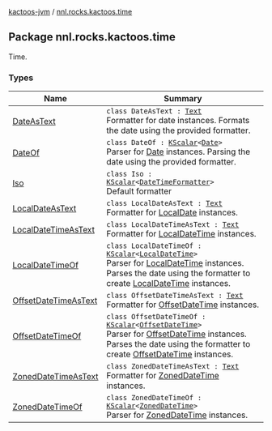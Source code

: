 [kactoos-jvm](../index.md) / [nnl.rocks.kactoos.time](./index.md)

## Package nnl.rocks.kactoos.time

Time.

### Types

| Name | Summary |
|---|---|
| [DateAsText](-date-as-text/index.md) | `class DateAsText : `[`Text`](../nnl.rocks.kactoos/-text/index.md)<br>Formatter for date instances. Formats the date using the provided formatter. |
| [DateOf](-date-of/index.md) | `class DateOf : `[`KScalar`](../nnl.rocks.kactoos/-k-scalar.md)`<`[`Date`](http://docs.oracle.com/javase/8/docs/api/java/util/Date.html)`>`<br>Parser for [Date](http://docs.oracle.com/javase/8/docs/api/java/util/Date.html) instances. Parsing the date using the provided formatter. |
| [Iso](-iso/index.md) | `class Iso : `[`KScalar`](../nnl.rocks.kactoos/-k-scalar.md)`<`[`DateTimeFormatter`](http://docs.oracle.com/javase/8/docs/api/java/time/format/DateTimeFormatter.html)`>`<br>Default formatter |
| [LocalDateAsText](-local-date-as-text/index.md) | `class LocalDateAsText : `[`Text`](../nnl.rocks.kactoos/-text/index.md)<br>Formatter for [LocalDate](http://docs.oracle.com/javase/8/docs/api/java/time/LocalDate.html) instances. |
| [LocalDateTimeAsText](-local-date-time-as-text/index.md) | `class LocalDateTimeAsText : `[`Text`](../nnl.rocks.kactoos/-text/index.md)<br>Formatter for [LocalDateTime](http://docs.oracle.com/javase/8/docs/api/java/time/LocalDateTime.html) instances. |
| [LocalDateTimeOf](-local-date-time-of/index.md) | `class LocalDateTimeOf : `[`KScalar`](../nnl.rocks.kactoos/-k-scalar.md)`<`[`LocalDateTime`](http://docs.oracle.com/javase/8/docs/api/java/time/LocalDateTime.html)`>`<br>Parser for [LocalDateTime](http://docs.oracle.com/javase/8/docs/api/java/time/LocalDateTime.html) instances. Parses the date using the formatter to create [LocalDateTime](http://docs.oracle.com/javase/8/docs/api/java/time/LocalDateTime.html) instances. |
| [OffsetDateTimeAsText](-offset-date-time-as-text/index.md) | `class OffsetDateTimeAsText : `[`Text`](../nnl.rocks.kactoos/-text/index.md)<br>Formatter for [OffsetDateTime](http://docs.oracle.com/javase/8/docs/api/java/time/OffsetDateTime.html) instances. |
| [OffsetDateTimeOf](-offset-date-time-of/index.md) | `class OffsetDateTimeOf : `[`KScalar`](../nnl.rocks.kactoos/-k-scalar.md)`<`[`OffsetDateTime`](http://docs.oracle.com/javase/8/docs/api/java/time/OffsetDateTime.html)`>`<br>Parser for [OffsetDateTime](http://docs.oracle.com/javase/8/docs/api/java/time/OffsetDateTime.html) instances. Parses the date using the formatter to create [OffsetDateTime](http://docs.oracle.com/javase/8/docs/api/java/time/OffsetDateTime.html) instances. |
| [ZonedDateTimeAsText](-zoned-date-time-as-text/index.md) | `class ZonedDateTimeAsText : `[`Text`](../nnl.rocks.kactoos/-text/index.md)<br>Formatter for [ZonedDateTime](http://docs.oracle.com/javase/8/docs/api/java/time/ZonedDateTime.html) instances. |
| [ZonedDateTimeOf](-zoned-date-time-of/index.md) | `class ZonedDateTimeOf : `[`KScalar`](../nnl.rocks.kactoos/-k-scalar.md)`<`[`ZonedDateTime`](http://docs.oracle.com/javase/8/docs/api/java/time/ZonedDateTime.html)`>`<br>Parser for [ZonedDateTime](http://docs.oracle.com/javase/8/docs/api/java/time/ZonedDateTime.html) instances. |
